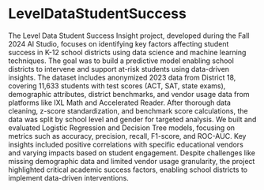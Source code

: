 # LevelDataStudentSuccess
The Level Data Student Success Insight project, developed during the Fall 2024 AI Studio, focuses on identifying key factors affecting student success in K-12 school districts using 
data science and machine learning techniques.
The goal was to build a predictive model enabling school districts to intervene and support at-risk students using data-driven insights. 
The dataset includes anonymized 2023 data from District 18, covering 11,633 students with test scores (ACT, SAT, state exams), demographic attributes, district benchmarks, and vendor
usage data from platforms like IXL Math and Accelerated Reader. 
After thorough data cleaning, z-score standardization, and benchmark score calculations, the data was split by school level and gender for targeted analysis.
We built and evaluated Logistic Regression and Decision Tree models, focusing on metrics such as accuracy, precision, recall, F1-score, and ROC-AUC. Key insights included positive 
correlations with specific educational vendors and varying impacts based on student engagement.
Despite challenges like missing demographic data and limited vendor usage granularity, the project highlighted critical academic success factors, enabling school districts to implement
data-driven interventions.
